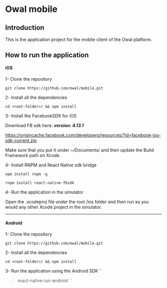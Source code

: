 **Owal** mobile
===================
Introduction
-------------
This is the application project for the mobile client of the Owal platform.

How to run the application
-------------

#### <i class="icon-file"></i> iOS

1- Clone the repository
```
git clone https://github.com/owal/mobile.git
```

2- Install all the dependencies
```
cd <root-folder>/ && npm install
```

3- Install the FacebookSDK for iOS

Download FB sdk here: ***version: 4.13.1*** 

https://origincache.facebook.com/developers/resources/?id=facebook-ios-sdk-current.zip

Make sure that you put it under ~/Documents/<FB-FOLDER> and then update the Build Framework path on Xcode. 

4- Install RNPM and React Native sdk bridge
```
npm install rnpm -g

rnpm install react-native-fbsdk
```

4- Run the application in the simulator

Open the .xcodeproj file under the root /ios folder and then run as you would any other Xcode project in the simulator.

----------
#### <i class="icon-file"></i> Android
1- Clone the repository
```
git clone https://github.com/owal/mobile.git
```

2- Install all the dependencies
```
cd <root-folder>/ && npm install
```
3- Run the application using the Android SDK
``
>react-native run-android
``